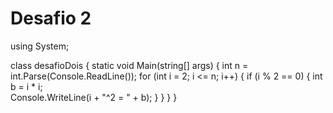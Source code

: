 # Desafio 2

using System;

class desafioDois
{
    static void Main(string[] args)
    {
        int n = int.Parse(Console.ReadLine());
        for (int i = 2; i <= n; i++)
        {
            if (i % 2 == 0)
            {
                int b = i * i;          
                Console.WriteLine(i + "^2 = " + b);
            }
        }
    }
}